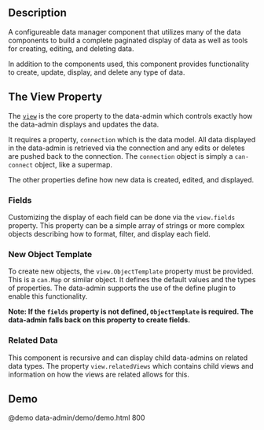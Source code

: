 <!--
@module {can.Component} data-admin <data-admin />
@parent spectre.components
@outline 3
-->

## Description

A configureable data manager component that utilizes many of the data
components to build a complete paginated display of data as well as tools for
creating, editing, and deleting data.

In addition to the components used, this component provides functionality to
create, update, display, and delete any type of data.

## The View Property

The [`view`](data-admin__ViewMap.html) is the core property to the
data-admin which controls exactly how the data-admin displays
and updates the data.

It requires a property, `connection` which is the data model. All data displayed in the data-admin is retrieved via the connection and any edits or deletes are pushed back to the connection. The `connection` object is simply a `can-connect`
object, like a supermap.

The other properties define how new data is created, edited, and displayed.

### Fields

Customizing the display of each field can be done via the `view.fields` property.
This property can be a simple array of strings or more complex objects describing
how to format, filter, and display each field.

### New Object Template

To create new objects, the `view.ObjectTemplate` property must be provided.
This is a `can.Map` or similar object. It defines the default values
and the types of properties. The data-admin supports the use of the define
plugin to enable this functionality.

**Note: If the `fields` property is not defined, `ObjectTemplate` is required.
The data-admin falls back on this property to create fields.**

### Related Data

This component is recursive and can display child data-admins on related data
types. The property `view.relatedViews` which contains child views and information
on how the views are related allows for this.

## Demo

@demo data-admin/demo/demo.html 800
